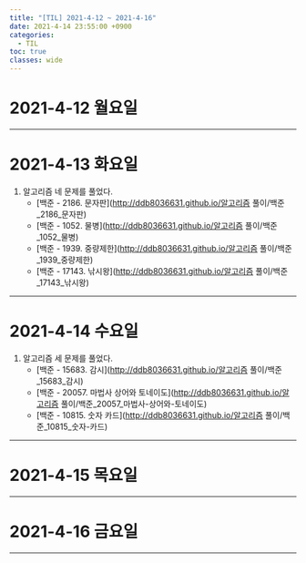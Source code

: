 ```yaml
---
title: "[TIL] 2021-4-12 ~ 2021-4-16"
date: 2021-4-14 23:55:00 +0900
categories:
  - TIL
toc: true
classes: wide
---
```


# 2021-4-12 월요일

---

# 2021-4-13 화요일

1. 알고리즘 네 문제를 풀었다.
    - [백준 - 2186. 문자판](http://ddb8036631.github.io/알고리즘 풀이/백준_2186_문자판)
    - [백준 - 1052. 물병](http://ddb8036631.github.io/알고리즘 풀이/백준_1052_물병)
    - [백준 - 1939. 중량제한](http://ddb8036631.github.io/알고리즘 풀이/백준_1939_중량제한)
    - [백준 - 17143. 낚시왕](http://ddb8036631.github.io/알고리즘 풀이/백준_17143_낚시왕)

---

# 2021-4-14 수요일

1. 알고리즘 세 문제를 풀었다.
    - [백준 - 15683. 감시](http://ddb8036631.github.io/알고리즘 풀이/백준_15683_감시)
    - [백준 - 20057. 마법사 상어와 토네이도](http://ddb8036631.github.io/알고리즘 풀이/백준_20057_마법사-상어와-토네이도)
    - [백준 - 10815. 숫자 카드](http://ddb8036631.github.io/알고리즘 풀이/백준_10815_숫자-카드)

---

# 2021-4-15 목요일

---

# 2021-4-16 금요일

---